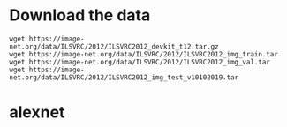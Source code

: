 # Download the data

    wget https://image-net.org/data/ILSVRC/2012/ILSVRC2012_devkit_t12.tar.gz
    wget https://image-net.org/data/ILSVRC/2012/ILSVRC2012_img_train.tar
    wget https://image-net.org/data/ILSVRC/2012/ILSVRC2012_img_val.tar
    wget https://image-net.org/data/ILSVRC/2012/ILSVRC2012_img_test_v10102019.tar
# alexnet
